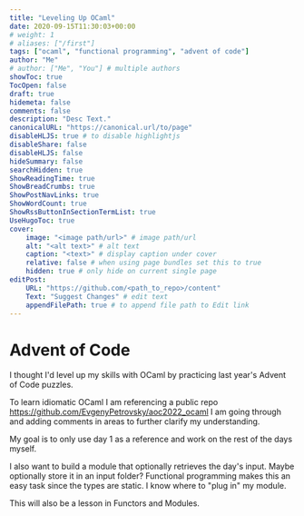 ```yaml
---
title: "Leveling Up OCaml"
date: 2020-09-15T11:30:03+00:00
# weight: 1
# aliases: ["/first"]
tags: ["ocaml", "functional programming", "advent of code"]
author: "Me"
# author: ["Me", "You"] # multiple authors
showToc: true
TocOpen: false
draft: true
hidemeta: false
comments: false
description: "Desc Text."
canonicalURL: "https://canonical.url/to/page"
disableHLJS: true # to disable highlightjs
disableShare: false
disableHLJS: false
hideSummary: false
searchHidden: true
ShowReadingTime: true
ShowBreadCrumbs: true
ShowPostNavLinks: true
ShowWordCount: true
ShowRssButtonInSectionTermList: true
UseHugoToc: true
cover:
    image: "<image path/url>" # image path/url
    alt: "<alt text>" # alt text
    caption: "<text>" # display caption under cover
    relative: false # when using page bundles set this to true
    hidden: true # only hide on current single page
editPost:
    URL: "https://github.com/<path_to_repo>/content"
    Text: "Suggest Changes" # edit text
    appendFilePath: true # to append file path to Edit link
---
```


# Advent of Code

I thought I'd level up my skills with OCaml by practicing last
year's Advent of Code puzzles.

To learn idiomatic OCaml I am referencing a public repo https://github.com/EvgenyPetrovsky/aoc2022_ocaml
I am going through and adding comments in areas to further clarify my
understanding.

My goal is to only use day 1 as a reference and work on the rest of the days
myself.

I also want to build a module that optionally retrieves the day's input. Maybe
optionally store it in an input folder? Functional programming makes this an
easy task since the types are static. I know where to "plug in" my module.

This will also be a lesson in Functors and Modules.
